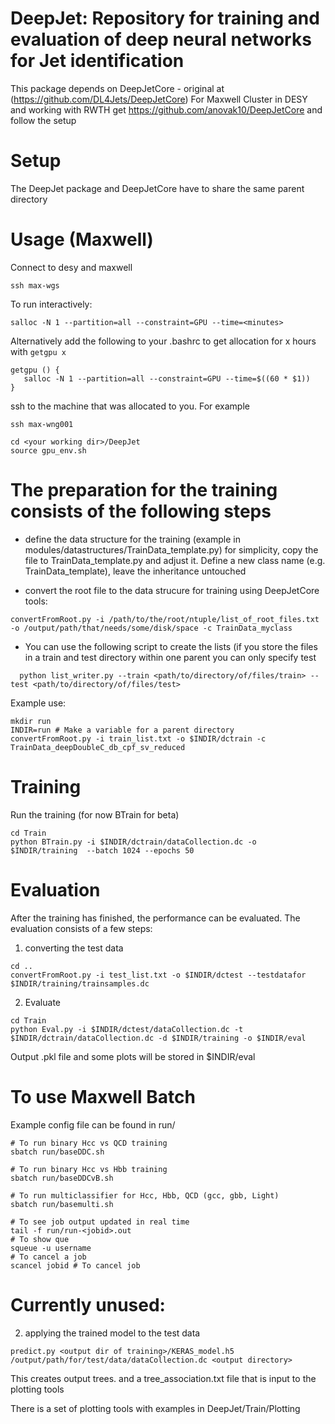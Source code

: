 

DeepJet: Repository for training and evaluation of deep neural networks for Jet identification
===============================================================================

This package depends on DeepJetCore - original at (https://github.com/DL4Jets/DeepJetCore)
For Maxwell Cluster in DESY and working with RWTH get https://github.com/anovak10/DeepJetCore and follow the setup

Setup
==========

The DeepJet package and DeepJetCore have to share the same parent directory

Usage (Maxwell)
==============

Connect to desy and maxwell
```
ssh max-wgs
```

To run interactively:
```
salloc -N 1 --partition=all --constraint=GPU --time=<minutes>
```

Alternatively add the following to your .bashrc to get allocation for x hours with ``` getgpu x ```
```
getgpu () {
   salloc -N 1 --partition=all --constraint=GPU --time=$((60 * $1))
}
```

ssh to the machine that was allocated to you. For example
```
ssh max-wng001
```
```
cd <your working dir>/DeepJet
source gpu_env.sh
```


The preparation for the training consists of the following steps
====

- define the data structure for the training (example in modules/datastructures/TrainData_template.py)
  for simplicity, copy the file to TrainData_template.py and adjust it. 
  Define a new class name (e.g. TrainData_template), leave the inheritance untouched

- convert the root file to the data strucure for training using DeepJetCore tools:
```
convertFromRoot.py -i /path/to/the/root/ntuple/list_of_root_files.txt -o /output/path/that/needs/some/disk/space -c TrainData_myclass
```
- You can use the following script to create the lists (if you store the files in a train and test directory within one parent you can only specify test
```
  python list_writer.py --train <path/to/directory/of/files/train> --test <path/to/directory/of/files/test>
``` 
Example use:
```
mkdir run
INDIR=run # Make a variable for a parent directory
convertFromRoot.py -i train_list.txt -o $INDIR/dctrain -c TrainData_deepDoubleC_db_cpf_sv_reduced
```
Training
====

Run the training (for now BTrain for beta)
```
cd Train
python BTrain.py -i $INDIR/dctrain/dataCollection.dc -o $INDIR/training  --batch 1024 --epochs 50

```
Evaluation
====

After the training has finished, the performance can be evaluated.
The evaluation consists of a few steps:

1) converting the test data
```
cd ..
convertFromRoot.py -i test_list.txt -o $INDIR/dctest --testdatafor $INDIR/training/trainsamples.dc
```

2) Evaluate

```
cd Train
python Eval.py -i $INDIR/dctest/dataCollection.dc -t $INDIR/dctrain/dataCollection.dc -d $INDIR/training -o $INDIR/eval
```

Output .pkl file and some plots will be stored in $INDIR/eval

To use Maxwell Batch
====
Example config file can be found in run/
```
# To run binary Hcc vs QCD training
sbatch run/baseDDC.sh

# To run binary Hcc vs Hbb training
sbatch run/baseDDCvB.sh

# To run multiclassifier for Hcc, Hbb, QCD (gcc, gbb, Light)
sbatch run/basemulti.sh

# To see job output updated in real time
tail -f run/run-<jobid>.out 
# To show que
squeue -u username 
# To cancel a job 
scancel jobid # To cancel job
```


Currently unused:
====
2) applying the trained model to the test data

```
predict.py <output dir of training>/KERAS_model.h5  /output/path/for/test/data/dataCollection.dc <output directory>
```
This creates output trees. and a tree_association.txt file that is input to the plotting tools

There is a set of plotting tools with examples in 
DeepJet/Train/Plotting


